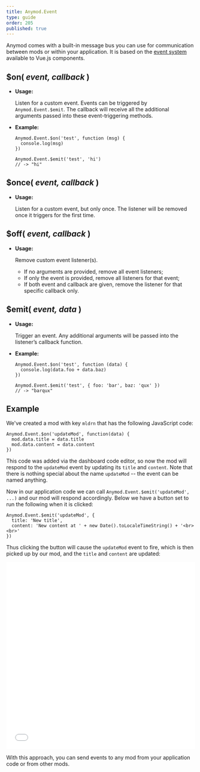 ```yaml
---
title: Anymod.Event
type: guide
order: 205
published: true
---
```


Anymod comes with a built-in message bus you can use for communication between mods or within your application. It is based on the [event system](https://vuejs.org/v2/api/#Instance-Methods-Events) available to Vue.js components.

## $on( _event, callback_ )

- **Usage:**

  Listen for a custom event. Events can be triggered by `Anymod.Event.$emit`. The callback will receive all the additional arguments passed into these event-triggering methods.

- **Example:**

  ```JS
  Anymod.Event.$on('test', function (msg) {
    console.log(msg)
  })

  Anymod.Event.$emit('test', 'hi')
  // -> "hi"
  ```

## $once( _event, callback_ )

- **Usage:**

  Listen for a custom event, but only once. The listener will be removed once it triggers for the first time.

## $off( _event, callback_ )

- **Usage:**

  Remove custom event listener(s).

  - If no arguments are provided, remove all event listeners;
  - If only the event is provided, remove all listeners for that event;
  - If both event and callback are given, remove the listener for that specific callback only.

## $emit( _event, data_ )

- **Usage:**

  Trigger an event. Any additional arguments will be passed into the listener’s callback function.

- **Example:**

  ```JS
  Anymod.Event.$on('test', function (data) {
    console.log(data.foo + data.baz)
  })

  Anymod.Event.$emit('test', { foo: 'bar', baz: 'qux' })
  // -> "barqux"
  ```

## Example

We've created a mod with key `mldrn` that has the following JavaScript code:

```JS
Anymod.Event.$on('updateMod', function(data) {
  mod.data.title = data.title
  mod.data.content = data.content
})
```

This code was added via the dashboard code editor, so now the mod will respond to the `updateMod` event by updating its `title` and `content`. Note that there is nothing special about the name `updateMod` -- the event can be named anything.

Now in our application code we can call `Anymod.Event.$emit('updateMod', ...)` and our mod will respond accordingly. Below we have a button set to run the following when it is clicked:

```JS
Anymod.Event.$emit('updateMod', {
  title: 'New title',
  content: 'New content at ' + new Date().toLocaleTimeString() + '<br><br>'
})
```

Thus clicking the button will cause the `updateMod` event to fire, which is then picked up by our mod, and the `title` and `content` are updated:

<iframe width="100%" height="500" src="//jsfiddle.net/component/L1ugm6gn/embedded/result,html,js/" allowfullscreen="allowfullscreen" frameborder="0"></iframe>

With this approach, you can send events to any mod from your application code or from other mods.


<!-- Anymod script -->
<script project="anymod" src="https://cdn.anymod.com/v1"></script>
